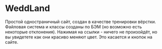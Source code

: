 # WeddLand
Простой одностраничный сайт, создан в качестве тренировки вёрстки. Файловая система и классы созданы по БЭМ (но возможно есть некоторые отклонения). 
Нажимая на ссылки - ничего не произойдёт, но вы увидетете как они красиво меняют цвет. Это касается и кнопок на сайте.
